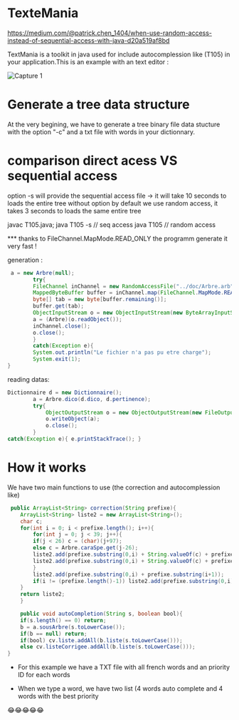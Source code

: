 # TexteMania
https://medium.com/@patrick.chen_1404/when-use-random-access-instead-of-sequential-access-with-java-d20a519af8bd


TextMania is a toolkit in java used for include autocomplession like (T105) in your application.This is an example with an
text editor :





![Capture 1](source/out.gif)

# Generate a tree data structure 
At the very begining, we have to generate a tree binary file data stucture with the option "-c" and a txt file with words in your dictionnary.


# comparison direct acess VS sequential access
option -s will provide the sequential access file -> it will take 10 seconds to loads the entire tree
without option by default we use random access, it takes 3 seconds to loads the same entire tree

javac T105.java; java T105 -s // seq access
java T105 // random access


*** thanks to  FileChannel.MapMode.READ_ONLY the programm generate it very fast !

generation : 
```java
 a = new Arbre(null);
	    try{
		FileChannel inChannel = new RandomAccessFile("../doc/Arbre.arb", "r").getChannel();
		MappedByteBuffer buffer = inChannel.map(FileChannel.MapMode.READ_ONLY, 0, inChannel.size());
		byte[] tab = new byte[buffer.remaining()];
		buffer.get(tab);
		ObjectInputStream o = new ObjectInputStream(new ByteArrayInputStream(tab));
		a = (Arbre)(o.readObject());
		inChannel.close();
		o.close();
	    }
	    catch(Exception e){
		System.out.println("Le fichier n'a pas pu etre charge");
		System.exit(1);
}
```

reading datas: 
```java
Dictionnaire d = new Dictionnaire();
		a = Arbre.dico(d.dico, d.pertinence);
		try{
		    ObjectOutputStream o = new ObjectOutputStream(new FileOutputStream("../doc/Arbre.arb"));
		    o.writeObject(a);
		    o.close();
		}
catch(Exception e){ e.printStackTrace(); }
```

# How it works 

We have two main functions to use (the correction and autocomplession like)
```java
 public ArrayList<String> correction(String prefixe){
	ArrayList<String> liste2 = new ArrayList<String>();
	char c;
	for(int i = 0; i < prefixe.length(); i++){
	    for(int j = 0; j < 39; j++){
		if(j < 26) c = (char)(j+97);
		else c = Arbre.caraSpe.get(j-26);
		liste2.add(prefixe.substring(0,i) + String.valueOf(c) + prefixe.substring(i+1,prefixe.length()));
		liste2.add(prefixe.substring(0,i) + String.valueOf(c) + prefixe.substring(i,prefixe.length()));
	    }
	    liste2.add(prefixe.substring(0,i) + prefixe.substring(i+1));
	    if(i != (prefixe.length()-1)) liste2.add(prefixe.substring(0,i) + prefixe.charAt(i+1) + prefixe.charAt(i) + prefixe.substring(i+2,prefixe.length()));
	}
	return liste2;
    }

    public void autoCompletion(String s, boolean bool){
	if(s.length() == 0) return;
	b = a.sousArbre(s.toLowerCase());
	if(b == null) return;
	if(bool) cv.liste.addAll(b.liste(s.toLowerCase()));
	else cv.listeCorrigee.addAll(b.liste(s.toLowerCase()));
}
```
* For this example we have a TXT file with all french words and an priority ID for each words 

* When we type a word, we have two list (4 words auto complete and 4 words with the best priority 

😂😂😂😂😂
